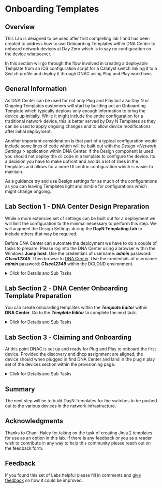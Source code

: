# Onboarding Templates 
## Overview
This Lab is designed to be used after first completing lab 1 and has been created to address how to use Onboarding Templates within DNA Center to onboard network devices at Day Zero which is to say no configuration on the device whatsoever.

In this section will go through the flow involved in creating a deployable Template from an IOS configuration script for a Catalyst switch linking it to a Switch profile and deploy it through DNAC using Plug and Play workflows.

## General Information
As DNA Center can be used for not only Plug and Play but also Day N or Ongoing Templates customers will start by building out an Onboarding Template which typically deploys only enough information to bring the device up initially. While it might include the entire configuration for a traditional network device, this is better served by Day N Templates as they can be used to apply ongoing changes and to allow device modifications after initial deployment.

Another important consideration is that part of a typical configuration would include some lines of code which will be built out with the *Design >Network Settings >* application within DNA Center. If the Design component is used you should not deploy the cli code in a template to configure the device. Its a decision you have to make upfront and avoids a lot of lines in the templates and allows for a more UI centric configuration which is easier to maintain. 

As a guidance try and use Design settings for as much of the configurations as you can leaving Templates light and nimble for configurations which might change ongoing.

## Lab Section 1 - DNA Center Design Preparation
While a more extensive set of settings can be built out for a deployment we will limit the configuration to the minimal necessary to perform this step. We will augment the Design Settings during the **DayN Templating Lab** to include others that may be required.

Before DNA Center can automate the deployment we have to do a couple of tasks to prepare. Please log into the DNA Center using a browser within the Windows **Jump host**. Use the credentials of username: ***admin*** password: ***C1sco12345***. Then browse to [DNA Center](https://198.18.129.100). Use the credentials of username: ***admin*** password: ***C1sco12345*** within the DCLOUD environment.

<details closed>
<summary> Click for Details and Sub Tasks</summary>

Although you can manually set up the hierarchy we will use automation scripts built to implement the hierarchy via **postman** which will utilize the **DNA Center API's** To do this we will make use of the application `postman` in the Windows workstation and install json files.

1. Download the following two files by right clicking and opening each in a new tab to download them to the downloads folder on the workstation:
   <p><a href="https://minhaskamal.github.io/DownGit/#/home?url=https://github.com/kebaldwi/DNAC-TEMPLATES/blob/master/LABS/LAB2-Onboarding-Template/postman/DNAC_Templates_Lab.postman_collection.json">⬇︎COLLECTIONS⬇︎</a></p>
   <p><a href="https://minhaskamal.github.io/DownGit/#/home?url=https://github.com/kebaldwi/DNAC-TEMPLATES/blob/master/LABS/LAB2-Onboarding-Template/postman/DNAC_Template_Labs.postman_environment.json">⬇︎ENVIRONMENT⬇︎</a></p>
2. Extract both files to the desktop using **Winrar** to expand them
3. Open the **postman** application from the desktop. Once the application is open select *Collections* then click the *Import* link. 
![json](./images/Postman-Pre-Collection-Import.png?raw=true "Import JSON")
4. A window should appear on the file upload page. Click the upload button and select desktop from the windows explorer. Select the file named `DNAC_Templates_Lab.postman_collection.json` and click open. 
![json](./images/Postman-Collection-Select.png?raw=true "Import JSON")
5. Then click import and the collection should be loaded into the collections as shown.
![json](./images/Postman-Post-Collection-Import.png?raw=true "Import JSON")
6. Next click on *Environments* and then the *Import* link. 
![json](./images/Postman-Pre-Environment-Import.png?raw=true "Import JSON")
7. A window should appear on the file upload page. Click the upload button and select desktop from the windows explorer. Select the file named `DNAC_Templates_Lab.postman_environment.json` and click open. 
![json](./images/Postman-Environment-Select.png?raw=true "Import JSON")
8. Then click import and the environment should be loaded into the environments as shown. 
![json](./images/Postman-Post-Environment-Import.png?raw=true "Import JSON")
9. Next we will choose the environment by selecting the arrow on the top right of postman and then Selecting `DNAC Templates Lab` from the drop down so that the window looks as shown here. 
![json](./images/Postman-Environment-Selection.png?raw=true "Import JSON")
10. Click the **Gear** icon to select **settings** and **deselect** `SSL certificate verification` and then close the settings window. 
![json](./images/Postman-SSL-Deselect.png?raw=true "Import JSON")
11. With these steps completed we are prepared to start the walk through of the sections below.

### Step 1 - ***Hierarchy***
1. The **Hierarchy** within DNA Center will be used to roll out code and configurations ongoing so my guidance around this is to closely align this to the change management system. If you need change management down to floors or even Intermediate/Main Distribution Facilities then its a good idea to build your hierarchy to suit this. This is a **(required)** step and the process below will explain in detail how to set up for our lab.
2. Within **postman** click the collections and select the the first entry **DNAC Token API**. Click the **send** button and see that a token appears. 
![json](./images/Postman-Token-API.png?raw=true "Import JSON")
3. Wait a few seconds between each step for best results:
   1. Next select the Create Area API and click send.
   ![json](./images/Postman-Site-Area-API.png?raw=true "Import JSON")
   2. Next select the Create Building API and click send.    
   ![json](./images/Postman-Site-Bldg-API.png?raw=true "Import JSON")
   3. Next select the Create Floor API and click send.    
   ![json](./images/Postman-Site-Floor-API.png?raw=true "Import JSON")
4. Then open a browser and log back into DNA Center and browse to the Network Hierarchy as shown. The network hierarchy will be fully built out.

### Step 2 - ***Network Settings***
1. **Network Settings** can then be added hierarchically being either inherited and or overidden at each level throughout the hierarchy. The following is a description of the Network Settings and configurations that we will push as part of this lab **(required)**:
   1. ***DHCP Servers***
   2. ***DNS Servers***
   3. ***SYSLOG Servers***
   4. ***SNMP Servers***
   5. ***Netflow Collector Servers*** 
   6. ***NTP Servers***
   7. ***Timezone***
2. Within **postman** click the collections and select the the entry **Get Global SiteID API**. Click the **send** button and see that a text appears.
3. Next select the Create Settings API and click send.  
![json](./images/Postman-Settings-API.png?raw=true "Import JSON")
4. Then open a browser and log back into DNA Center and browse to the Network Settings as shown. The network settings and the telemetry settings will be fully built out.

### Step 3 - ***Device Credentials***
1. **Device Credentials** can then be added hierarchically being either inherited and or overidden at each level throughout the hierarchy. The following is a description of the credentials and configurations that can be pushed **(required)**:
   1. ***CLI Credentials*** 
   2. ***SNMP Read and Write Credentials***
2. Within **postman** click the collections and select the the entry **Create Credentials API**. Click the **send** button and see that a text appears. 
![json](./images/Postman-Settings-Creds-API.png?raw=true "Import JSON")

4. Then open a browser and log back into DNA Center and browse to the Device Credentials as shown. The Device Credentials will be deslected at this point.
5. Perform the following:
   1. select the Global within the hierarchy
   2. select the dot beside the netadmin cli credential
   3. select the dot beside the RO snmp read credential
   4. choose the snmp rw tab
   5. select the dot beside the RW snmp write credential
   6. click save
6. Ensure that the Credentials are set for the Global level and that the are inherited all the way to Floor 1. If not select the Credentials and save them as necessary.

### Step 4 - ***Image Repository***
The image used in this lab for the 9300 is downloadable from here [⬇︎Amsterdam-17.03.03 MD⬇︎](https://software.cisco.com/download/home/286315874/type/282046477/release/Amsterdam-17.3.3) **(required)** 

1. Within DNA Center Navigate to *Design>Image Repository*  
   ![json](./images/DNAC-NavigateImageRepo.png?raw=true "Import JSON")
2.  **Image Repository** should be populated with the image of the network device you wish to deploy. You can import the image using the **+Import** link which will open a popup allowing you to choose a file from the local file system, or allow you to reference a URL for either HTTP or FTP transfer.    
   ![json](./images/DNAC-ImportImageRepo.png?raw=true "Import JSON")
3. You then indicate whether the file is Cisco or 3rd Party and click import. 
4. The file will then import into DNA Center.    
   ![json](./images/DNAC-ImportedImageRepo.png?raw=true "Import JSON")
5. Once the file is imported if there is no instance of the device on the system you can go into the imported images section and assign it to a specific type of device. First click the **Assign** link as shown
   ![json](./images/DNAC-AssignImageRepo.png?raw=true "Import JSON")
   1. Then on the windo that appears select the **All Device Series** dropdown, and then select *switches and hubs* and filter for the **9300** and click assign.   
   ![json](./images/DNAC-AssignSiteImageRepo.png?raw=true "Import JSON")
   2. Next expand the hierarchy on the window that appears and select **Floor1** then **Assign**.    
   ![json](./images/DNAC-SiteImageRepo.png?raw=true "Import JSON")
   3. You will then have a save button to save the assignment. Click Save.    
   ![json](./images/DNAC-SaveImageRepo.png?raw=true "Import JSON")
   4. Your screen should look as shown.    
   ![json](./images/DNAC-DeviceAssigned-ImageRepo.png?raw=true "Import JSON")
6. Select the image and mark it as golden for PnP to use it.   
   ![json](./images/DNAC-GoldenImageRepo.png?raw=true "Import JSON")

</details>

## Lab Section 2 - DNA Center Onboarding Template Preparation
You can create onboarding templates within the ***Template Editor*** within **DNA Center**. Go to the ***Template Editor*** to complete the next task.

<details closed>
<summary> Click for Details and Sub Tasks</summary>

### Step 1 - ***Create an Onboarding Template***
Download and import an Onboarding Template in the **Template Editor** using the <a href="https://minhaskamal.github.io/DownGit/#/home?url=https://github.com/kebaldwi/DNAC-TEMPLATES/blob/master/LABS/LAB2-Onboarding-Template/templates/Platinum_Onboarding_Template_2125.json">⬇︎Onboarding_Template.json⬇︎</a> file. If using DNAC prior release to 2.1.2.X then build the <a href="https://minhaskamal.github.io/DownGit/#/home?url=https://github.com/kebaldwi/DNAC-TEMPLATES/blob/master/LABS/LAB2-Onboarding-Template/templates/Platinum-Onboarding.txt">⬇︎Onboarding.txt⬇︎</a> located within this lab. 

For Jinja2 download and import an Onboarding Template in the **Template Editor** using the <a href="https://minhaskamal.github.io/DownGit/#/home?url=https://github.com/kebaldwi/DNAC-TEMPLATES/blob/master/LABS/LAB2-Onboarding-Template/templates/Jinja2/Platinum_Onboarding_Template_Jinja2.json">⬇︎Onboarding_Template_Jinja2.json⬇︎</a>

1. Navigate to the **Template Editor** within DNA Center through the menu *Tools>Template Editor* 
   ![json](./images/DNAC-NavigateTemplate.png?raw=true "Import JSON")
2. Hover over the right side of the **onboarding templates**, and a small ⚙ gear icon will appear. Select **Import Template(s)** from the menu.    
   ![json](./images/DNAC-TemplateImport.png?raw=true "Import JSON")
3. Click the link to select files from the local computer    
   ![json](./images/DNAC-TemplateSelection.png?raw=true "Import JSON")
4. In the Windows explorer window search for the extracted json file, select it and open it into the import window    
   ![json](./images/DNAC-TemplatedSelected.png?raw=true "Import JSON")
5. Click import to install and import the template.

The Onboarding template has the minimal configuration to bring up device connectivity with DNAC. Below is for explanation purposes only. (Please Import the Template JSON above)

```vtl
##<------Onboarding-Template------->
##To be used for onboarding when using Day N Templates
##Define Variables provision with vlan and port channel
!
##MTU Adjust (if required)
##system mtu 9100
!
##Set hostname
hostname ${Hostname}
!
##Set VTP and VLAN for onboarding
vtp domain ${VtpDomain}
vtp mode transparent
!
vlan ${MgmtVlan}
!
##Set Interfaces and Build Port Channel 
interface range gi 1/0/10-11
 shut 
 switchport trunk allowed vlan add ${MgmtVlan}
 channel-protocol lacp
 channel-group 1 mode passive
 no shut
!
interface Port-channel1
 switchport trunk native vlan ${MgmtVlan}
 switchport mode trunk
 no port-channel standalone-disable
!
##Set Up Managment Vlan ${MgmtVlan}
interface Vlan ${MgmtVlan}
 ip address ${SwitchIP} ${SubnetMask}
 no ip redirects
 no ip proxy-arp
 no shut
!
ip default-gateway ${Gateway}
!
##Set Source of Management Traffic
ip domain lookup source-interface Vlan ${MgmtVlan}
ip http client source-interface Vlan ${MgmtVlan}
ip ftp source-interface Vlan ${MgmtVlan}
ip tftp source-interface Vlan ${MgmtVlan}
ip ssh source-interface Vlan ${MgmtVlan}
ip radius source-interface Vlan ${MgmtVlan}
logging source-interface Vlan ${MgmtVlan}
snmp-server trap-source Vlan ${MgmtVlan}
ntp source Vlan ${MgmtVlan}
!
##Disable Vlan 1
interface Vlan 1
 shutdown
!
```

It will set up static addressing and hostname entries along with updating management source interfaces for management connectivity. This file is transfered to the target device in a single file as opposed to linne by line configuration which accomodates the changes in network connectivity which may be lost when iterating line by line.

### Step 2 - ***Create a Network Profile***
Next we need to assign the Onboarding Template to a site using the Network Profile. **(required)**

   1. Navigate to Network Profiles by selecting *Design> Network Profiles*    
      ![json](./images/DNAC-NavigateProfile.png?raw=true "Import JSON")
   2. Select *Switching* under **Add Profile**  
   ![json](./images/DNAC-SelectProfile.png?raw=true "Import JSON")
   3. Enter the following: 
      1. Enter the *Profile name* 
      2. Select the **Onboarding Template** tab and click **Add** to add a template
      3. Select the device type by typing *9300* in the search window and select it.    
         ![json](./images/DNAC-ProfileSet9300.png?raw=true "Import JSON")   
   4. On the Onboarding Template page select the template(s) to be used for onboarding then save the profile
   ![json](./images/DNAC-ProfileComplete.png?raw=true "Import JSON")
   5. Assign the network profile to the hierarchy 
   ![json](./images/DNAC-ProfileAssign.png?raw=true "Import JSON")
   6. Select the sites to apply the profile within the hierarchy and click save
   ![json](./images/DNAC-ProfileAssigned.png?raw=true "Import JSON")

</details>

## Lab Section 3 - Claiming and Onboarding
At this point DNAC is set up and ready for Plug and Play to onboard the first device. Provided the discovery and dhcp assignment are aligned, the device should when plugged in find DNA Center and land in the plug n play set of the devices section within the provisioning page.

<details closed>
<summary> Click for Details and Sub Tasks</summary>

### Step 1 - ***Claiming the Device***
At this point you can claim the device putting it in a planned state for onboarding onto the system. To do this do the following:

   1. Within DNA Center Navigate to *Provision>Plug and Play*      
   ![json](./images/DNAC-NavigatePnP.png?raw=true "Import JSON")
   2. Put a checkmark next to the device *Switch* to be claimed
   3. Click the **Actions>Claim** link and walk through the workflow    
   ![json](./images/DNAC-BeginClaim.png?raw=true "Import JSON")
   4. Section 1 select the part of the hierarchy *floor1* to which the device will be deployed then click **next**    
   ![json](./images/DNAC-SiteClaim.png?raw=true "Import JSON")
   5. Section 2 you can click the hyperlinks to the right of the workflow page and view or amend the templates and images utilized then click **next**   
   ![json](./images/DNAC-AssignConfig-Claim.png?raw=true "Import JSON")
   6. Section 3 select the device **serial number** on the left and fill in the variables within the template click **next**. Please use the following:
      *   Hostname type `ACCESS-9300-ASW`
      *   Management Vlan enter `5`
      *   IP Address `192.168.5.10`
      *   Subnet Mask `255.255.255.0`
      *   Gateway `192.168.5.1`
      *   VTP Domain `Cisco`   
      ![json](./images/DNAC-TemplateClaim.png?raw=true "Import JSON")
   7. Section 4 review the elements including configuration to be deployed 
   8. Click **claim** to initiate
   9. At this stage the device will be placed in **Planned** state, and will cycle through **Onboarding** and **Provisioned** when complete.       
   ![json](./images/DNAC-Claimed.png?raw=true "Import JSON")
   11. After the device is completed it will appear in the device inventory after being sync'd with DNA Center.      
   ![json](./images/DNAC-Inventory.png?raw=true "Import JSON")

### Step 2 - ***Post PnP Onboarding***
To complete this exercise, the port where the Target switch connects is a layer two trunk as part of a Port Channel needs to have a final tweak. To ensure ongoing connectivity we need to modify the upstream connection to put it in bundled mode. 

```vtl
!
conf t
!
  interface range gi 1/0/10-11
     channel-group 1 mode active
!
  interface Port-channel1
     port-channel standalone-disable
     shut
     no shut
     end
!
wr
!
```

This accomplishes two things, it places the upstream switch negotiating LACP in Active mode against a Passive downstream peer allowing for a correct LACP bonded Port-Channel, and removes the standalone command. Both the standalone command and the Pssive mode were required during PnP to make sure both ports were configured correctly on the downstream switch. Any other combination results in one port being in the port-channel and that happens unpredicatbly.

#### Note:
If you populate the UI with settings those parameters should **not** be in your templates as they will conflict and the deployment through provisioning will fail. While it is easy to populate these settings it is best to test with a switch to see what configuration is pushed.

## Automating Claiming and Provisioning
While it is possible to click through the claiming and process, for bulk deployments its important to be able to address that as well. With DNAC after the templates are built and assigned to the network profile and assigned to a site they may be referenced and used by uploading a csv file to DNA Center via REST API.

</details>

## Summary
The next step will be to build DayN Templates for the switches to be pushed out to the various devices in the network infrastructure.

## Acknowledgments
Thanks to Chanii Haley for taking on the task of creating Jinja 2 templates for use as an option in this lab. If there is any feedback or you as a reader wish to contribute in any way to help this community please reach out on the feedback form. 

## Feedback
If you found this set of Labs helpful please fill in comments and [give feedback](https://app.smartsheet.com/b/form/f75ce15c2053435283a025b1872257fe) on how it could be improved.
